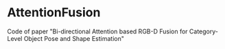 # AttentionFusion
Code of paper "Bi-directional Attention based RGB-D Fusion for Category-Level Object Pose and Shape Estimation"
